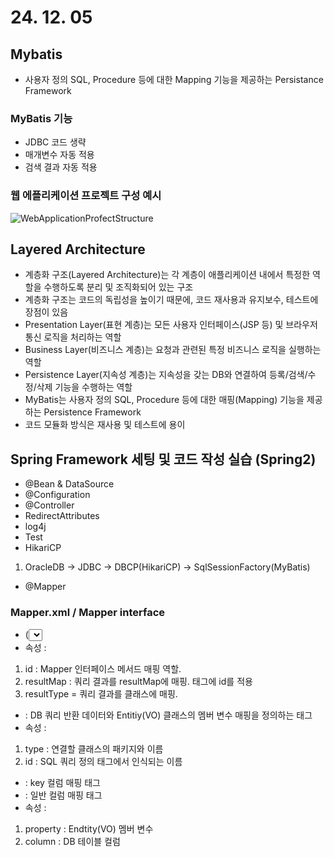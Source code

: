 # 24. 12. 05

## Mybatis
* 사용자 정의 SQL, Procedure 등에 대한 Mapping 기능을 제공하는 Persistance Framework

### MyBatis 기능
* JDBC 코드 생략
* 매개변수 자동 적용
* 검색 결과 자동 적용

### 웹 에플리케이션 프로젝트 구성 예시
![WebApplicationProfectStructure](https://github.com/user-attachments/assets/766921cf-210b-4c30-85e3-9cba2078991d)

## Layered Architecture
* 계층화 구조(Layered Architecture)는 각 계층이 애플리케이션 내에서 특정한 역할을 수행하도록 분리 및 조직화되어 있는 구조
* 계층화 구조는 코드의 독립성을 높이기 때문에, 코드 재사용과 유지보수, 테스트에 장점이 있음
* Presentation Layer(표현 계층)는 모든 사용자 인터페이스(JSP 등) 및 브라우저 통신 로직을 처리하는 역할
* Business Layer(비즈니스 계층)는 요청과 관련된 특정 비즈니스 로직을 실행하는 역할
* Persistence Layer(지속성 계층)는 지속성을 갖는 DB와 연결하여 등록/검색/수정/삭제 기능을 수행하는 역할
* MyBatis는 사용자 정의 SQL, Procedure 등에 대한 매핑(Mapping) 기능을 제공하는 Persistence Framework
* 코드 모듈화 방식은 재사용 및 테스트에 용이

## Spring Framework 세팅 및 코드 작성 실습 (Spring2)
* @Bean & DataSource
* @Configuration
* @Controller
* RedirectAttributes
* log4j
* Test
* HikariCP
1) OracleDB -> JDBC -> DBCP(HikariCP) -> SqlSessionFactory(MyBatis)
* @Mapper

### Mapper.xml / Mapper interface
* (<select>), (<insert>), (<update>), (<delete>) : SQL 쿼리 정의 태그* 
* 속성 :
1) id : Mapper 인터페이스 메서드 매핑 역할.
2) resultMap : 쿼리 결과를 resultMap에 매핑. <resultMap>태그에 id를 적용
4) resultType = 쿼리 결과를 클래스에 매핑.

* <resultMap> : DB 쿼리 반환 데이터와 Entitiy(VO) 클래스의 멤버 변수 매핑을 정의하는 태그
* 속성 :
1) type : 연결할 클래스의 패키지와 이름
2) id : SQL 쿼리 정의 태그에서 인식되는 이름


* <id> : key 컬럼 매핑 태그
* <result> : 일반 컬럼 매핑 태그
* 속성 : 
1) property : Endtity(VO) 멤버 변수
2) column : DB 테이블 컬럼
